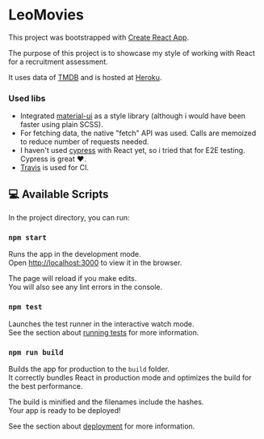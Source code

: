 # LeoMovies

This project was bootstrapped with [Create React App](https://github.com/facebook/create-react-app).

The purpose of this project is to showcase my style of working with React for a recruitment assessment.  

It uses data of [TMDB](https://www.themoviedb.org/documentation/api) and is hosted at [Heroku](https://leomovies.herokuapp.com/).


### Used libs

- Integrated [material-ui](https://material-ui.com/) as a style library (although i would have been faster using plain SCSS).
- For fetching data, the native "fetch" API was used. Calls are memoized to reduce number of requests needed. 
- I haven't used [cypress](https://www.cypress.io/) with React yet, so i tried that for E2E testing. Cypress is great ❤️.
- [Travis](https://travis-ci.com/github/drdreo/LeoMovies) is used for CI.


## 💻 Available Scripts

In the project directory, you can run:

### `npm start`

Runs the app in the development mode.<br />
Open [http://localhost:3000](http://localhost:3000) to view it in the browser.

The page will reload if you make edits.<br />
You will also see any lint errors in the console.

### `npm test`

Launches the test runner in the interactive watch mode.<br />
See the section about [running tests](https://facebook.github.io/create-react-app/docs/running-tests) for more information.

### `npm run build`

Builds the app for production to the `build` folder.<br />
It correctly bundles React in production mode and optimizes the build for the best performance.

The build is minified and the filenames include the hashes.<br />
Your app is ready to be deployed!

See the section about [deployment](https://facebook.github.io/create-react-app/docs/deployment) for more information.
